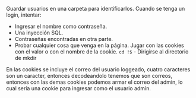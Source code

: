 Guardar usuarios en una carpeta para identificarlos.
Cuando se tenga un login, intentar:
- Ingresar el nombre como contraseña.
- Una inyección SQL.
- Contraseñas encontradas en otra parte.
- Probar cualquier cosa que venga en la página.
Jugar con las cookies con el valor o con el nombre de la cookie.
`cd !$` - Dirigirse al directorio de mkdir

En las cookies se incluye el correo del usuario loggeado, cuatro caracteres son un caracter, entonces decodeandolo tenemos que son correos, entonces con las demas cookies podemos armar el correo del admin, lo cual sería una cookie para ingresar como el usuario admin.
